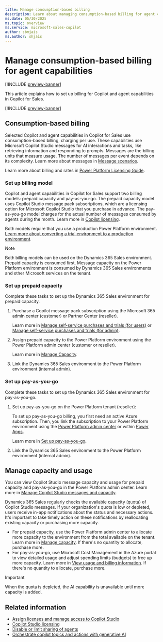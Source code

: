 ```yaml
---
title: Manage consumption-based billing
description: Learn about managing consumption-based billing for agent capabilities in Copilot for Sales.
ms.date: 05/30/2025
ms.topic: overview
ms.service: microsoft-sales-copilot
author: sbmjais
ms.author: shjais
---
```


# Manage consumption-based billing for agent capabilities

[!INCLUDE [preview-banner](~/../shared-content/shared/preview-includes/preview-banner.md)]

This article explains how to set up billing for Copilot and agent capabilities in Copilot for Sales.  

[!INCLUDE [preview-banner](~/../shared-content/shared/preview-includes/preview-note-d365.md)]

## Consumption-based billing

Selected Copilot and agent capabilities in Copilot for Sales use consumption-based billing, charging per use. These capabilities use Microsoft Copilot Studio messages for AI interactions and tasks, like retrieving information and responding to prompts. Messages are the billing units that measure usage. The number of messages per event depends on its complexity. Learn more about messages in [Message scenarios](/microsoft-copilot-studio/requirements-messages-management#message-scenarios).  

Learn more about billing and rates in [Power Platform Licensing Guide](https://go.microsoft.com/fwlink/?LinkId=2085130).

### Set up billing model

Copilot and agent capabilities in Copilot for Sales support two billing models: prepaid capacity and pay-as-you-go. The prepaid capacity model uses Copilot Studio message pack subscriptions, which are a licensing option for Microsoft Copilot Studio that you purchase in advance. The pay-as-you-go model charges for the actual number of messages consumed by agents during the month. Learn more in [Copilot licensing](/microsoft-copilot-studio/billing-licensing).

Both models require that you use a production Power Platform environment. [Learn more about converting a trial environment to a production environment](convert-trial-prod.md). 

> [!NOTE]
> Both billing models can be used on the Dynamics 365 Sales environment. Prepaid capacity is consumed first.
> Message capacity on the Power Platform environment is consumed by Dynamics 365 Sales environments and other Microsoft services on the tenant.

### Set up prepaid capacity

Complete these tasks to set up the Dynamics 365 Sales environment for prepaid capacity.

1. Purchase a Copilot message pack subscription using the Microsoft 365 admin center (customer) or Partner Center (reseller).

   Learn more in [Manage self-service purchases and trials (for users)](/microsoft-365/commerce/subscriptions/manage-self-service-purchases-users) or [Manage self-service purchases and trials (for admin)](/microsoft-365/commerce/subscriptions/manage-self-service-purchases-admins).

1. Assign prepaid capacity to the Power Platform environment using the Power Platform admin center (customer or reseller).

   Learn more in [Manage Capacity](/power-platform/admin/manage-copilot-studio-messages-capacity?tabs=new#manage-capacity).

1. Link the Dynamics 365 Sales environment to the Power Platform environment (internal admin).

### Set up pay-as-you-go

Complete these tasks to set up the Dynamics 365 Sales environment for pay-as-you-go.

1. Set up pay-as-you-go on the Power Platform tenant (reseller):

   To set up pay-as-you-go billing, you first need an active Azure subscription. Then, you link the subscription to your Power Platform environment using the [Power Platform admin center](https://admin.powerplatform.microsoft.com/) or within [Power Apps](https://make.powerapps.com/).

   Learn more in [Set up pay-as-you-go](/power-platform/admin/pay-as-you-go-set-up).
1. Link the Dynamics 365 Sales environment to the Power Platform environment (internal admin).

## Manage capacity and usage

You can view Copilot Studio message capacity and usage for prepaid capacity and pay-as-you-go in the Power Platform admin center. Learn more in [Manage Copilot Studio messages and capacity](/power-platform/admin/manage-copilot-studio-messages-capacity).

Dynamics 365 Sales regularly checks the available capacity (quota) of Copilot Studio messages. If your organization's quota is low or depleted, users receive in-app notifications about the status and necessary actions. It's important to take timely action on these notifications by reallocating existing capacity or purchasing more capacity.

- For prepaid capacity, use the Power Platform admin center to allocate more capacity to the environment from the total available on the tenant. Learn more in [Manage capacity](/power-platform/admin/manage-copilot-studio-messages-capacity#manage-capacity). If there's no quantity to allocate, purchase more.
- For pay-as-you-go, use Microsoft Cost Management in the Azure portal to view detailed usage and adjust spending limits (budgets) to free up more capacity. Learn more in [View usage and billing information](/power-platform/admin/pay-as-you-go-usage-costs). If there's no quantity to allocate, purchase more.

> [!IMPORTANT]
> When the quota is depleted, the AI capability is unavailable until more capacity is added.

## Related information

- [Assign licenses and manage access to Copilot Studio](/microsoft-copilot-studio/requirements-licensing?tabs=web)  
- [Copilot Studio licensing](/microsoft-copilot-studio/billing-licensing)  
- [Disable or limit sharing of agents](/microsoft-copilot-studio/admin-sharing-controls-limits)  
- [Orchestrate copilot topics and actions with generative AI](/microsoft-copilot-studio/advanced-generative-actions)  
